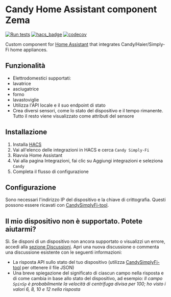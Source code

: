 # Candy Home Assistant component Zema

[![Run tests](https://github.com/ofalvai/home-assistant-candy/actions/workflows/test.yml/badge.svg)](https://github.com/ofalvai/home-assistant-candy/actions/workflows/test.yml)
[![hacs_badge](https://img.shields.io/badge/HACS-Custom-orange.svg)](https://github.com/hacs/integration)
[![codecov](https://codecov.io/gh/ofalvai/home-assistant-candy/branch/main/graph/badge.svg?token=HE0AIQOGAD)](https://codecov.io/gh/ofalvai/home-assistant-candy)

Custom component for [Home Assistant](https://homeassistant.io) that integrates Candy/Haier/Simply-Fi home appliances.


## Funzionalità
- Elettrodomestici supportati:
- lavatrice
- asciugatrice
- forno
- lavastoviglie
- Utilizza l'API locale e il suo endpoint di stato
- Crea diversi sensori, come lo stato del dispositivo e il tempo rimanente. Tutto il resto viene visualizzato come attributi del sensore

## Installazione

1. Installa [HACS](https://hacs.xyz/)
2. Vai all'elenco delle integrazioni in HACS e cerca `Candy Simply-Fi`
4. Riavvia Home Assistant
5. Vai alla pagina Integrazioni, fai clic su Aggiungi integrazioni e seleziona `Candy`
6. Completa il flusso di configurazione

## Configurazione

Sono necessari l'indirizzo IP del dispositivo e la chiave di crittografia. Questi possono essere ricavati con [CandySimplyFi-tool](https://github.com/MelvinGr/CandySimplyFi-tool).

## Il mio dispositivo non è supportato. Potete aiutarmi?

Sì. Se disponi di un dispositivo non ancora supportato o visualizzi un errore, accedi alla [sezione Discussioni](https://github.com/ofalvai/home-assistant-candy/discussions/categories/device-support-improvements). Apri una nuova discussione o commenta una discussione esistente con le seguenti informazioni:

- La risposta API sullo stato del tuo dispositivo (utilizza [CandySimplyFi-tool](https://github.com/MelvinGr/CandySimplyFi-tool) per ottenere il file JSON)
- Una breve spiegazione del significato di ciascun campo nella risposta e di come cambia in base allo stato del dispositivo, ad esempio: _Il campo `SpinSp` è probabilmente la velocità di centrifuga divisa per 100; ho visto i valori 6, 8, 10 e 12 nella risposta_
